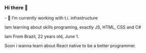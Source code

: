 ### Hi there 👋
<p> - 🔭 I’m currently working with t.i. infrastructure</p>
<p> Iam learning about skills programing, exactly JS, HTML, CSS and C# </p>
<p> Iam From Brazil, 22 years old, June 1. </p>  
 <p> Soon i wanna learn about React native  to be a better programmer.</p>
